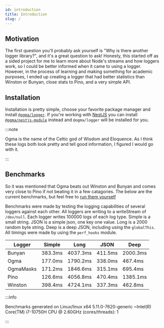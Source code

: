 ```yaml
---
id: introduction
title: Introduction
slug: /
---
```


## Motivation

The first question you'll probably ask yourself is "Why is there another logger library?", and it's a great question to ask! Honesty, this started off as a sided project for me to learn more about Node's streams and how loggers work, so I could be better informed when it came to using a logger. However, in the process of learning and making something for academic purposes, I ended up creating a logger that had better statistics than Winston or Bunyan, close stats to Pino, and a very simple API.

## Installation

Installation is pretty simple, choose your favorite package manager and install [`@ogma/logger`](./logger). If you're working with [NestJS](https://docs.nestjs.com) you can install [`@ogma/nestjs-module`](https://jmcdo29.github.io/ogma/docs/nestjs/module/) instead and `@ogma/logger` will be installed for you.

:::note

Ogma is the name of the Celtic god of Wisdom and Eloquence. As I think these logs both look pretty and tell good information, I figured I would go with it.

:::

## Benchmarks

So it was mentioned that Ogma beats out Winston and Bunyan and comes very close to Pino if not beating it in a few catagories. The below are the current benchmarks, but feel free to [run them yourself](https://github.com/jmcdo29/ogma)

Benchmarks were made by testing the logging capabilities of several loggers against each other. All loggers are writing to a writeStream of `/dev/null`. Each logger writes 100000 logs of each log type. Simple is a small string. JSON is a simple json, one key one value. Long is a 2000 random byte string. Deep is a deep JSON, including using the `globalThis`. All timings were made by using the `perf_hooks` module.

| Logger    | Simple  | Long     | JSON    | Deep     |
| --------- | ------- | -------- | ------- | -------- |
| Bunyan    | 383.3ms | 4037.3ms | 411.5ms | 2000.3ms |
| Ogma      | 177.0ms | 1790.2ms | 338.0ms | 467.4ms  |
| OgmaMasks | 171.2ms | 1846.6ms | 315.1ms | 695.4ms  |
| Pino      | 126.6ms | 4056.8ms | 470.4ms | 1385.1ms |
| Winston   | 398.4ms | 4724.1ms | 337.3ms | 462.8ms  |

:::info

Benchmarks generated on Linux/linux x64 5.11.0-7620-generic ~Intel(R) Core(TM) i7-10750H CPU @ 2.60GHz (cores/threads): 1

:::
